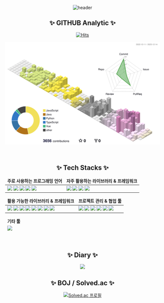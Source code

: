 <div align="center">

![header](https://capsule-render.vercel.app/api?type=Waving&color=auto&height=300&section=header&text=JunHyungKim&fontSize=90)

## :sparkles: GITHUB Analytic :sparkles:

[![Hits](https://hits.seeyoufarm.com/api/count/incr/badge.svg?url=https%3A%2F%2Fgithub.com%2FSemibro&count_bg=%2379C83D&title_bg=%23555555&icon=&icon_color=%23E7E7E7&title=hits&edge_flat=false)](https://hits.seeyoufarm.com)

![3d-asset](./profile-3d-contrib/profile-south-season-animate.svg)

<br>

## :sparkles: Tech Stacks :sparkles:

<table>
	<thead>
		<tr border: none;>
		<td><b>주로 사용하는 프로그래밍 언어</b></td>
		<td><b>자주 활용하는 라이브러리 & 프레임워크</b></td>
		</tr>
	</thead>
	 <tbody>
		 <tr>
			<td>
				<img src="https://img.shields.io/badge/-JavaScript-202020?style=for-the-badge&logo=javascript" height="25" />
				<img src="https://img.shields.io/badge/-Python-202020?style=for-the-badge&logo=python" height="25" />
				<img src="https://img.shields.io/badge/-TypeScript-202020?style=for-the-badge&logo=typescript" height="25" />
				<img src="https://img.shields.io/badge/-HTML5-202020?style=for-the-badge&logo=html5" height="25" />
				<img src="https://img.shields.io/badge/-CSS-202020?style=for-the-badge&logo=css3" height="25" />
			</td>
			<td>
			  <img src="https://img.shields.io/badge/-React-202020?style=for-the-badge&logo=react" height="25" />
			  <img src="https://img.shields.io/badge/-Recoil-202020?style=for-the-badge&logo=recoil" height="25" />
			  <img src="https://img.shields.io/badge/-Redux-202020?style=for-the-badge&logo=redux" height="25" />
			  <img src="https://img.shields.io/badge/-Styled_Components-202020?style=for-the-badge&logo=styledcomponents" height="25" />
			</td>
		 </tr>
	 </tbody>
</table>

<table>
	<thead>
		<tr border: none;>
			<td><b>활용 가능한 라이브러리 & 프레임워크</b></td>
			<td><b>프로젝트 관리 & 협업 툴</b></td>
		</tr>
	</thead>
 <tbody>
	 <tr>
		<td>
		  <img src="https://img.shields.io/badge/-React_Native-202020?style=for-the-badge&logo=react" height="25" />
		  <img src="https://img.shields.io/badge/-Vue-202020?style=for-the-badge&logo=vue.js" height="25" />
		  <img src="https://img.shields.io/badge/-Three.js-202020?style=for-the-badge&logo=three.js" height="25" />
		  <img src="https://img.shields.io/badge/-R3F-202020?style=for-the-badge&logo=three.js" height="25" />
		  <img src="https://img.shields.io/badge/-SCSS-202020?style=for-the-badge&logo=sass" height="25" />
		  <img src="https://img.shields.io/badge/-Django-202020?style=for-the-badge&logo=django" height="25" />
      <img src="https://img.shields.io/badge/-TENSORFLOW-202020?style=for-the-badge&logo=tensorflow" height="25" />
      <img src="https://img.shields.io/badge/-PYTORCH-202020?style=for-the-badge&logo=pytorch" height="25" />
		</td>
		<td>
			<img src="https://img.shields.io/badge/-GitHub-202020?style=for-the-badge&logo=github" height="25" />
			<img src="https://img.shields.io/badge/-Jira-202020?style=for-the-badge&logo=jira" height="25" />
			<img src="https://img.shields.io/badge/-Figma-202020?style=for-the-badge&logo=figma" height="25" />
			<img src="https://img.shields.io/badge/-GitLab-202020?style=for-the-badge&logo=gitlab" height="25" />
			<img src="https://img.shields.io/badge/-Notion-202020?style=for-the-badge&logo=notion" height="25" />
			<img src="https://img.shields.io/badge/-Mattermost-202020?style=for-the-badge&logo=mattermost" height="25" />
		</td>
	 </tr>
 </tbody>
</table>

<table>
	<thead>
		<tr border: none;>
		<td><b>기타 툴</b></td>
	</tr>
		<tr>
			<td>
			  <img src="https://img.shields.io/badge/-Arduino-202020?style=for-the-badge&logo=arduino" height="25" />
			</td>
		</tr>
	</thead>	
</table>

<br>

## :sparkles: Diary :sparkles:

<a href="https://blog.naver.com/wnsgud6232">
  <img src="https://img.shields.io/badge/Blog-03C75A?style=flat&logo=Naver&logoColor=white"/>
</a>

<br>

## :sparkles: BOJ / Solved.ac :sparkles:

[![Solved.ac 프로필](http://mazassumnida.wtf/api/v2/generate_badge?boj=wnsgud6232)](https://solved.ac/wnsgud6232)

</div>
